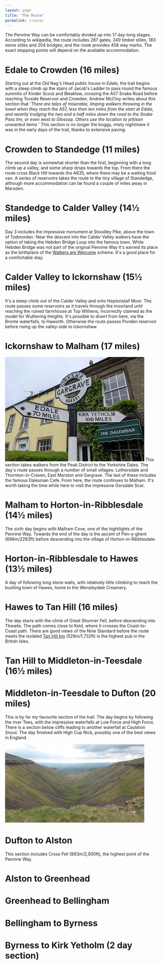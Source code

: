 ```yaml
---
layout: page
title: "The Route"
permalink: /route/
---
```

The Pennine Way can be comfortably divided up into 17 day-long stages. According to wikipedia, the route includes 287 gates, 249 timber stiles, 183 stone stiles and 204 bridges; and the route provides 458 way marks. The exact stopping points will depend on the available accommodation.

<!-- 
    - The first stage passes Kinder Scout, one of the most important places in the history of British walking.
-->
# Edale to Crowden (16 miles)
Starting out at the Old Nag's Head public house in Edale, the trail begins with a steep climb up the stairs of Jacob's Ladder to pass round the famous summits of Kinder Scout and Bleaklow, crossing the A57 Snake Road before reaching Torside Reservoir and Crowden. Andrew McCloy writes about this section that '*There are tales of miserable, limping walkers throwing in the towel when they reach the A57, less than ten miles from the start at Edale, and wearily trudging the two and a half miles down the road to the Snake Pass Inn, or even west to Glossop. Others use the location to jettison unwanted items.*' This section is no longer the boggy, misty nightmare it was in the early days of the trail, thanks to extensive paving.

# Crowden to Standedge (11 miles)
The second day is somewhat shorter than the first, beginning with a long climb up a valley, and some sharp drops towards the top. From there the route cross Black Hill towards the A635, where there may be a waiting food van. A series of reservoirs takes the route to the tiny village of Standedge, although more accommodation can be found a couple of miles away in Marsden.

# Standedge to Calder Valley (14½ miles)
Day 3 includes the impressive monument at Stoodley Pike, above the town of Todmorden. Near the descent into the Calder Valley walkers have the option of taking the Hebden Bridge Loop into the famous town. While Hebden Bridge was not part of the original Pennine Way it's earned its place as the birthplace of the [Walkers are Welcome](https://walkersarewelcome.org.uk/) scheme. It's a good place for a comfortable stay.

# Calder Valley to Ickornshaw (15½ miles)
It's a steep climb out of the Calder Valley and onto Heptonstall Moor. The route passes some reservoirs as it travels through the moorland until reaching the ruined farmhouse at Top Withens, incorrectly claimed as the model for Wuthering Heights. It's possible to divert from here, via the Bronte waterfalls, to Haworth. Otherwise the route passes Ponden reservoir before rising up the valley-side to Ickornshaw.

# Ickornshaw to Malham (17 miles)
![Gargrave](/assets/gargrave.jpg)
This section takes walkers from the Peak District to the Yorkshire Dales. The day's route passes through a number of small villages: Lothersdale and Thornton-in-Craven, East Marston and Gargrave. The last of these includes the famous Dalesman Cafe. From here, the route continues to Malham. It's worth taking the time while here to visit the impressive Gorsdale Scar. 

# Malham to Horton-in-Ribblesdale (14½ miles)
The sixth day begins with Malham Cove, one of the hightlights of the Pennine Way. Towards the end of the day is the ascent of Pen-y-ghent (696m/2283ft) before descending into the village of Horton-in-Ribblesdale.

# Horton-in-Ribblesdale to Hawes (13½ miles)
A day of following long stone walls, with relatively little climbing to reach the bustling town of Hawes, home to the Wensleydale Creamery.
 
# Hawes to Tan Hill (16 miles)
The day starts with the climb of Great Shunner Fell, before descending into Thwaite. The path comes close to Keld, where it crosses the Coast-to-Coast path. There are good views of the Nine Standard before the route meets the isolated [Tan Hill Inn](https://www.tanhillinn.com/) (528m/1,732ft) is the highest pub in the British Isles.

# Tan Hill to Middleton-in-Teesdale (16½ miles)
# Middleton-in-Teesdale to Dufton (20 miles)
This is by far my favourite section of the trail. The day begins by following the river Tees, with the impressive waterfalls at Low Force and High Force. There is a section below cliffs leading to another waterfall at Cauldron Snout. The day finished with High Cup Nick, possibly one of the best views in England. 

![High Cup Nick](/assets/highcupnick.jpg)

# Dufton to Alston
This section includes Cross Fell (893m/2,930ft), the highest point of the Pennine Way.

# Alston to Greenhead
# Greenhead to Bellingham
# Bellingham to Byrness
# Byrness to Kirk Yetholm (2 day section)
